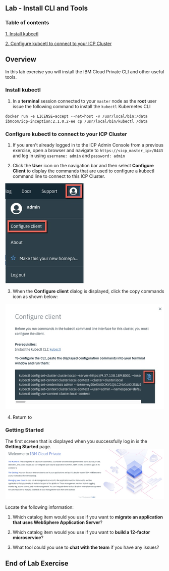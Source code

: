 Lab - Install CLI and Tools
---

### Table of contents
[1. Install kubcetl](#kubectl)

[2. Configure kubcetl to connect to your ICP Cluster](#connect)

## Overview
In this lab exercise you will install the IBM Cloud Private CLI and other useful tools.

### Install kubectl <a name="kubectl"></a>
1. In a **terminal** session connected to your `master` node as the **root** user issue the following command to install the `kubectl` Kubernetes CLI

```
docker run -e LICENSE=accept --net=host -v /usr/local/bin:/data ibmcom/icp-inception:2.1.0.2-ee cp /usr/local/bin/kubectl /data
```

### Configure kubectl to connect to your ICP Cluster <a name="connect"></a>
1. If you aren't already logged in to the ICP Admin Console from a previous exercise, open a browser and navigate to `https://<icp_master_ip>/8443` and log in using `username: admin` and `password: admin`

2. Click the **User** icon on the navigation bar and then select **Configure Client** to display the commands that are used to configure a kubectl command line to connect to this ICP Cluster.

![Configure Client](images/kubectl/configureclient.jpg)

3. When the **Configure client** dialog is displayed, click the copy commands icon as shown below:

![Copy Commands](images/kubectl/copycommands.jpg)

4. Return to

### Getting Started <a name="gettingstarted"></a>
The first screen that is displayed when you successfully log in is the **Getting Started** page.
![ICP Getting Started Screen](images/treasurehunt/getstarted.jpg)

Locate the following information:

1. Which catalog item would you use if you want to **migrate an application that uses WebSphere Application Server**?

2. Which catalog item would you use if you want to **build a 12-factor microservice**?

3. What tool could you use to **chat with the team** if you have any issues?


## End of Lab Exercise
